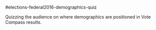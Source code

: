 #elections-federal2016-demographics-quiz

Quizzing the audience on where demographics are positioned in Vote Compass results.